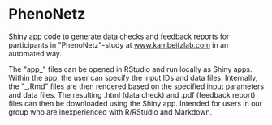 # PhenoNetz
Shiny app code to generate data checks and feedback reports for participants in "PhenoNetz"-study at www.kambeitzlab.com in an automated way.

The "app_" files can be opened in RStudio and run locally as Shiny apps. Within the app, the user can specify the input IDs and data files. Internally, the "_.Rmd" files are then rendered based on the specified input parameters and data files. The resulting .html (data check) and .pdf (feedback report) files can then be downloaded using the Shiny app. Intended for users in our group who are inexperienced with R/RStudio and Markdown.
